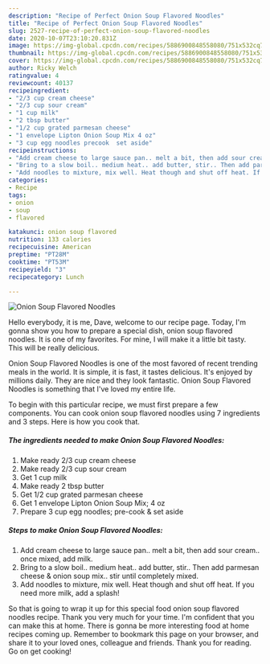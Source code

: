 ```yaml
---
description: "Recipe of Perfect Onion Soup Flavored Noodles"
title: "Recipe of Perfect Onion Soup Flavored Noodles"
slug: 2527-recipe-of-perfect-onion-soup-flavored-noodles
date: 2020-10-07T23:10:20.831Z
image: https://img-global.cpcdn.com/recipes/5886900848558080/751x532cq70/onion-soup-flavored-noodles-recipe-main-photo.jpg
thumbnail: https://img-global.cpcdn.com/recipes/5886900848558080/751x532cq70/onion-soup-flavored-noodles-recipe-main-photo.jpg
cover: https://img-global.cpcdn.com/recipes/5886900848558080/751x532cq70/onion-soup-flavored-noodles-recipe-main-photo.jpg
author: Ricky Welch
ratingvalue: 4
reviewcount: 40137
recipeingredient:
- "2/3 cup cream cheese"
- "2/3 cup sour cream"
- "1 cup milk"
- "2 tbsp butter"
- "1/2 cup grated parmesan cheese"
- "1 envelope Lipton Onion Soup Mix 4 oz"
- "3 cup egg noodles precook  set aside"
recipeinstructions:
- "Add cream cheese to large sauce pan.. melt a bit, then add sour cream.. once mixed, add milk."
- "Bring to a slow boil.. medium heat.. add butter, stir.. Then add parmesan cheese &amp; onion soup mix.. stir until completely mixed."
- "Add noodles to mixture, mix well. Heat though and shut off heat. If you need more milk, add a splash!"
categories:
- Recipe
tags:
- onion
- soup
- flavored

katakunci: onion soup flavored 
nutrition: 133 calories
recipecuisine: American
preptime: "PT28M"
cooktime: "PT53M"
recipeyield: "3"
recipecategory: Lunch

---
```



![Onion Soup Flavored Noodles](https://img-global.cpcdn.com/recipes/5886900848558080/751x532cq70/onion-soup-flavored-noodles-recipe-main-photo.jpg)

Hello everybody, it is me, Dave, welcome to our recipe page. Today, I'm gonna show you how to prepare a special dish, onion soup flavored noodles. It is one of my favorites. For mine, I will make it a little bit tasty. This will be really delicious.



Onion Soup Flavored Noodles is one of the most favored of recent trending meals in the world. It is simple, it is fast, it tastes delicious. It's enjoyed by millions daily. They are nice and they look fantastic. Onion Soup Flavored Noodles is something that I've loved my entire life.


To begin with this particular recipe, we must first prepare a few components. You can cook onion soup flavored noodles using 7 ingredients and 3 steps. Here is how you cook that.

<!--inarticleads1-->

##### The ingredients needed to make Onion Soup Flavored Noodles:

1. Make ready 2/3 cup cream cheese
1. Make ready 2/3 cup sour cream
1. Get 1 cup milk
1. Make ready 2 tbsp butter
1. Get 1/2 cup grated parmesan cheese
1. Get 1 envelope Lipton Onion Soup Mix; 4 oz
1. Prepare 3 cup egg noodles; pre-cook &amp; set aside




<!--inarticleads2-->

##### Steps to make Onion Soup Flavored Noodles:

1. Add cream cheese to large sauce pan.. melt a bit, then add sour cream.. once mixed, add milk.
1. Bring to a slow boil.. medium heat.. add butter, stir.. Then add parmesan cheese &amp; onion soup mix.. stir until completely mixed.
1. Add noodles to mixture, mix well. Heat though and shut off heat. If you need more milk, add a splash!




So that is going to wrap it up for this special food onion soup flavored noodles recipe. Thank you very much for your time. I'm confident that you can make this at home. There is gonna be more interesting food at home recipes coming up. Remember to bookmark this page on your browser, and share it to your loved ones, colleague and friends. Thank you for reading. Go on get cooking!
